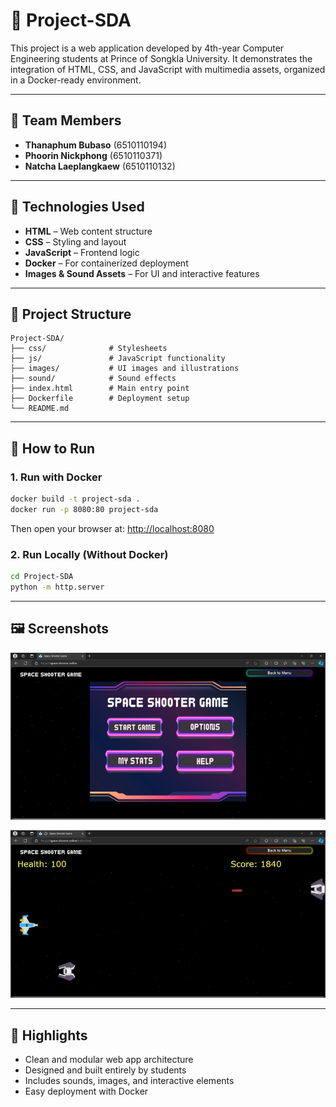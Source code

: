 # 🧩 Project-SDA

This project is a web application developed by 4th-year Computer Engineering students at Prince of Songkla University. It demonstrates the integration of HTML, CSS, and JavaScript with multimedia assets, organized in a Docker-ready environment.

---

## 👥 Team Members

- **Thanaphum Bubaso** (6510110194)
- **Phoorin Nickphong** (6510110371)
- **Natcha Laeplangkaew** (6510110132)

---

## 🧰 Technologies Used

- **HTML** – Web content structure
- **CSS** – Styling and layout
- **JavaScript** – Frontend logic
- **Docker** – For containerized deployment
- **Images & Sound Assets** – For UI and interactive features

---

## 📁 Project Structure

```
Project-SDA/
├── css/              # Stylesheets
├── js/               # JavaScript functionality
├── images/           # UI images and illustrations
├── sound/            # Sound effects
├── index.html        # Main entry point
├── Dockerfile        # Deployment setup
└── README.md
```

---

## 🚀 How to Run

### 1. Run with Docker

```bash
docker build -t project-sda .
docker run -p 8080:80 project-sda
```

Then open your browser at: [http://localhost:8080](http://localhost:8080)

### 2. Run Locally (Without Docker)

```bash
cd Project-SDA
python -m http.server
```

---

## 🖼️ Screenshots

<p align="center">
  <img src="images/width_800.png" alt="Main Menu" width="600"/>
</p>

<p align="center">
  <img src="images/width_80.png" alt="Gameplay" width="600"/>
</p>

---

## 🎯 Highlights

- Clean and modular web app architecture
- Designed and built entirely by students
- Includes sounds, images, and interactive elements
- Easy deployment with Docker


